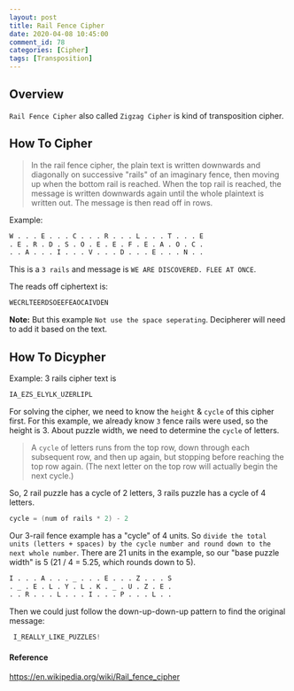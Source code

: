 ```yaml
---
layout: post
title: Rail Fence Cipher
date: 2020-04-08 10:45:00
comment_id: 78
categories: [Cipher]
tags: [Transposition]
---
```


## Overview

`Rail Fence Cipher` also called `Zigzag Cipher` is kind of transposition cipher.

## How To Cipher

> In the rail fence cipher, the plain text is written downwards and diagonally on successive "rails" of an imaginary fence, then moving up when the bottom rail is reached. When the top rail is reached, the message is written downwards again until the whole plaintext is written out. The message is then read off in rows.

Example:

```s
W . . . E . . . C . . . R . . . L . . . T . . . E
. E . R . D . S . O . E . E . F . E . A . O . C .
. . A . . . I . . . V . . . D . . . E . . . N . .
```

This is a `3 rails` and message is `WE ARE DISCOVERED. FLEE AT ONCE`.

The reads off ciphertext is:

```s
WECRLTEERDSOEEFEAOCAIVDEN
```

**Note:** But this example `Not use the space seperating`. Decipherer will need to add it based on the text.

## How To Dicypher

Example: 3 rails cipher text is

```s
IA_EZS_ELYLK_UZERLIPL
```

For solving the cipher, we need to know the `height` & `cycle` of this cipher first. For this example, we already know `3` fence rails were used, so the height is 3. About puzzle width, we need to determine the `cycle` of letters.

> A `cycle` of letters runs from the top row, down through each subsequent row, and then up again, but stopping before reaching the top row again. (The next letter on the top row will actually begin the next cycle.)

So, 2 rail puzzle has a cycle of 2 letters, 3 rails puzzle has a cycle of 4 letters.

```s
cycle = (num of rails * 2) - 2
```

Our 3-rail fence example has a "cycle" of 4 units. So `divide the total units (letters + spaces) by the cycle number and round down to the next whole number`. There are 21 units in the example, so our "base puzzle width" is 5 (21 / 4 = 5.25, which rounds down to 5).

```s
I . . . A . . . _ . . . E . . . Z . . . S
. _ . E . L . Y . L . K . _ . U . Z . E .
. . R . . . L . . . I . . . P . . . L . .
```

Then we could just follow the down-up-down-up pattern to find the original message:

```s
 I_REALLY_LIKE_PUZZLES!
```

#### Reference

<https://en.wikipedia.org/wiki/Rail_fence_cipher>